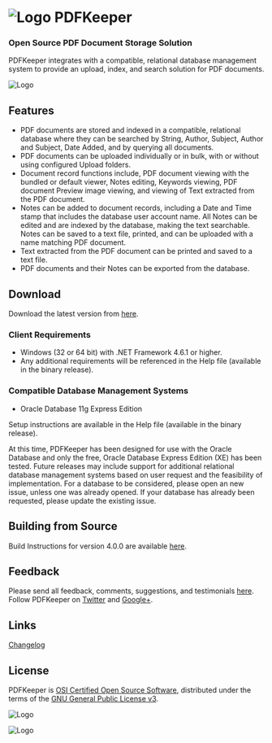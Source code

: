 # ![Logo](https://github.com/robertfrasca/PDFKeeper/blob/master/src/Resources/Logo/PDFKeeper.bmp)  PDFKeeper
### Open Source PDF Document Storage Solution

PDFKeeper integrates with a compatible, relational database management system to provide an upload, index, and search solution for PDF documents.

![Logo](https://github.com/rffrasca/PDFKeeper/blob/master/docs/Screenshot.png)

## Features
* PDF documents are stored and indexed in a compatible, relational database where they can be searched by String, Author, Subject, Author and Subject, Date Added, and by querying all documents.
* PDF documents can be uploaded individually or in bulk, with or without using configured Upload folders.
* Document record functions include, PDF document viewing with the bundled or default viewer, Notes editing, Keywords viewing, PDF document Preview image viewing, and viewing of Text extracted from the PDF document.
* Notes can be added to document records, including a Date and Time stamp that includes the database user account name. All Notes can be edited and are indexed by the database, making the text searchable. Notes can be saved to a text file, printed, and can be uploaded with a name matching PDF document.
* Text extracted from the PDF document can be printed and saved to a text file.
* PDF documents and their Notes can be exported from the database.

## Download
Download the latest version from [here](https://github.com/rffrasca/PDFKeeper/releases/latest).

### Client Requirements
* Windows (32 or 64 bit) with .NET Framework 4.6.1 or higher.
* Any additional requirements will be referenced in the Help file (available in the binary release). 

### Compatible Database Management Systems
* Oracle Database 11g Express Edition

Setup instructions are available in the Help file (available in the binary release).

At this time, PDFKeeper has been designed for use with the Oracle Database and only the free, Oracle Database Express Edition (XE) has been tested. Future releases may include support for additional relational database management systems based on user request and the feasibility of implementation. For a database to be considered, please open an new issue, unless one was already opened. If your database has already been requested, please update the existing issue.

## Building from Source
Build Instructions for version 4.0.0 are available [here](https://github.com/rffrasca/PDFKeeper/blob/master/docs/Build-Instructions.md).

## Feedback
Please send all feedback, comments, suggestions, and testimonials [here](mailto:rffrasca@gmail.com).
Follow PDFKeeper on [Twitter](https://twitter.com/PDFKeeper) and [Google+](https://plus.google.com/+PDFKeeper).

## Links
[Changelog](https://github.com/rffrasca/PDFKeeper/blob/master/docs/Changelog.md)

## License
PDFKeeper is [OSI Certified Open Source Software](https://opensource.org/licenses), distributed under the terms of the [GNU General Public License v3](https://github.com/robertfrasca/PDFKeeper/blob/master/COPYING).

![Logo](https://opensource.org/trademarks/osi-certified/web/osi-certified-120x100.png)

![Logo](http://www.gnu.org/graphics/gplv3-127x51.png)
